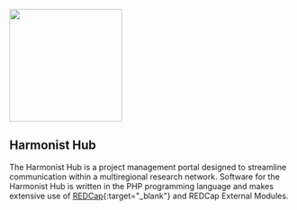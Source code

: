 [<img src="http://dataharmonist.org/logo.png" width="200" />](http://dataharmonist.org)

## Harmonist Hub  

The Harmonist Hub is a project management portal designed to streamline communication within a multiregional research network. Software for the Harmonist Hub is written in the PHP programming language and makes extensive use of [REDCap](https://www.project-redcap.org/){:target="_blank"} and REDCap External Modules.
